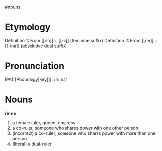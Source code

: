 #nouns 
# Etymology
Definition 1: From [[rin]] + [[-a]] (feminine suffix)
Definition 2: From [[rin]] + [[-ina]] (absolutive dual suffix)
# Pronunciation
IPA([[Phonology|key]]): /'ɾi:na/
# Nouns
**rínna**
1. a female ruler, queen, empress
2. a co-ruler; someone who shares power with one other person
3. (incorrect) a co-ruler; someone who shares power with more than one person
4. (literal) a dual-ruler